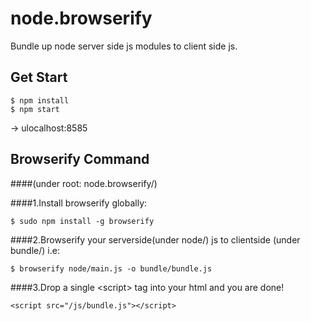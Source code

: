 # node.browserify
Bundle up node server side js modules to client side js.


## Get Start

	$ npm install
	$ npm start

-> ulocalhost:8585

## Browserify Command
####(under root: node.browserify/)

####1.Install browserify globally:

	$ sudo npm install -g browserify

####2.Browserify your serverside(under node/) js to clientside (under bundle/) i.e:

	$ browserify node/main.js -o bundle/bundle.js

####3.Drop a single &lt;script&gt; tag into your html and you are done!

	<script src="/js/bundle.js"></script>
